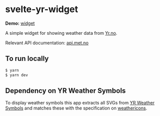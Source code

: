 # svelte-yr-widget

**Demo:** [widget](https://aspic.github.io/svelte-yr-widget/) 

A simple widget for showing weather data from [Yr.no](https://www.yr.no/?spr=eng).

Relevant API documentation: [api.met.no](https://api.met.no/weatherapi/locationforecast/2.0/documentation)

## To run locally

```bash
$ yarn
$ yarn dev
```

## Dependency on YR Weather Symbols

To display weather symbols this app extracts all SVGs from [YR Weather Symbols](https://github.com/nrkno/yr-weather-symbols)
and matches these with the specification on [weathericons](https://api.met.no/weatherapi/weathericon/1.1/documentation).
